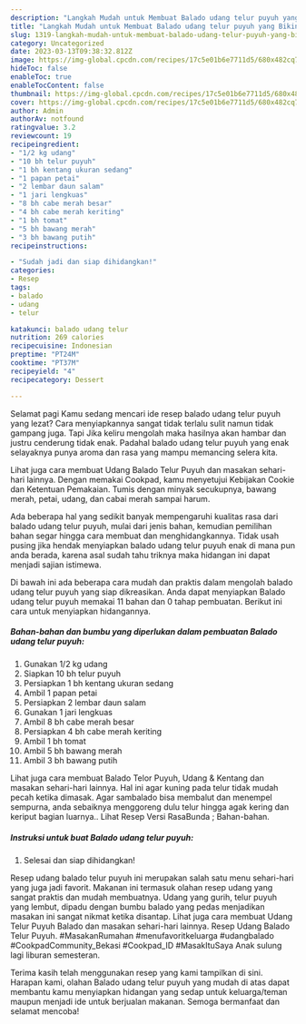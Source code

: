 ```yaml
---
description: "Langkah Mudah untuk Membuat Balado udang telur puyuh yang Bikin Ngiler, Buat Buka Puasa Lezat"
title: "Langkah Mudah untuk Membuat Balado udang telur puyuh yang Bikin Ngiler, Buat Buka Puasa Lezat"
slug: 1319-langkah-mudah-untuk-membuat-balado-udang-telur-puyuh-yang-bikin-ngiler-buat-buka-puasa-lezat
category: Uncategorized
date: 2023-03-13T09:38:32.812Z
image: https://img-global.cpcdn.com/recipes/17c5e01b6e7711d5/680x482cq70/balado-udang-telur-puyuh-foto-resep-utama.jpg
hideToc: false
enableToc: true
enableTocContent: false
thumbnail: https://img-global.cpcdn.com/recipes/17c5e01b6e7711d5/680x482cq70/balado-udang-telur-puyuh-foto-resep-utama.jpg
cover: https://img-global.cpcdn.com/recipes/17c5e01b6e7711d5/680x482cq70/balado-udang-telur-puyuh-foto-resep-utama.jpg
author: Admin
authorAv: notfound
ratingvalue: 3.2
reviewcount: 19
recipeingredient:
- "1/2 kg udang"
- "10 bh telur puyuh"
- "1 bh kentang ukuran sedang"
- "1 papan petai"
- "2 lembar daun salam"
- "1 jari lengkuas"
- "8 bh cabe merah besar"
- "4 bh cabe merah keriting"
- "1 bh tomat"
- "5 bh bawang merah"
- "3 bh bawang putih"
recipeinstructions:

- "Sudah jadi dan siap dihidangkan!"
categories:
- Resep
tags:
- balado
- udang
- telur

katakunci: balado udang telur 
nutrition: 269 calories
recipecuisine: Indonesian
preptime: "PT24M"
cooktime: "PT37M"
recipeyield: "4"
recipecategory: Dessert

---
```



Selamat pagi Kamu sedang mencari ide resep balado udang telur puyuh yang lezat? Cara menyiapkannya sangat tidak terlalu sulit namun tidak gampang juga. Tapi Jika keliru mengolah maka hasilnya akan hambar dan justru cenderung tidak enak. Padahal balado udang telur puyuh yang enak selayaknya punya aroma dan rasa yang mampu memancing selera kita.


Lihat juga cara membuat Udang Balado Telur Puyuh dan masakan sehari-hari lainnya. Dengan memakai Cookpad, kamu menyetujui Kebijakan Cookie dan Ketentuan Pemakaian. Tumis dengan minyak secukupnya, bawang merah, petai, udang, dan cabai merah sampai harum.

Ada beberapa hal yang sedikit banyak mempengaruhi kualitas rasa dari balado udang telur puyuh, mulai dari jenis bahan, kemudian pemilihan bahan segar hingga cara membuat dan menghidangkannya. Tidak usah pusing jika hendak menyiapkan balado udang telur puyuh enak di mana pun anda berada, karena asal sudah tahu triknya maka hidangan ini dapat menjadi sajian istimewa.


Di bawah ini ada beberapa cara mudah dan praktis dalam mengolah balado udang telur puyuh yang siap dikreasikan. Anda dapat menyiapkan Balado udang telur puyuh memakai 11 bahan dan 0 tahap pembuatan. Berikut ini cara untuk menyiapkan hidangannya.

<!--inarticleads1-->

##### Bahan-bahan dan bumbu yang diperlukan dalam pembuatan Balado udang telur puyuh:

1. Gunakan 1/2 kg udang
1. Siapkan 10 bh telur puyuh
1. Persiapkan 1 bh kentang ukuran sedang
1. Ambil 1 papan petai
1. Persiapkan 2 lembar daun salam
1. Gunakan 1 jari lengkuas
1. Ambil 8 bh cabe merah besar
1. Persiapkan 4 bh cabe merah keriting
1. Ambil 1 bh tomat
1. Ambil 5 bh bawang merah
1. Ambil 3 bh bawang putih


Lihat juga cara membuat Balado Telor Puyuh, Udang &amp; Kentang dan masakan sehari-hari lainnya. Hal ini agar kuning pada telur tidak mudah pecah ketika dimasak. Agar sambalado bisa membalut dan menempel sempurna, anda sebaiknya menggoreng dulu telur hingga agak kering dan keriput bagian luarnya.. Lihat Resep Versi RasaBunda ; Bahan-bahan. 

<!--inarticleads2-->

##### Instruksi untuk buat Balado udang telur puyuh:


1. Selesai dan siap dihidangkan!

Resep udang balado telur puyuh ini merupakan salah satu menu sehari-hari yang juga jadi favorit. Makanan ini termasuk olahan resep udang yang sangat praktis dan mudah membuatnya. Udang yang gurih, telur puyuh yang lembut, dipadu dengan bumbu balado yang pedas menjadikan masakan ini sangat nikmat ketika disantap. Lihat juga cara membuat Udang Telur Puyuh Balado dan masakan sehari-hari lainnya. Resep Udang Balado Telur Puyuh. #MasakanRumahan #menufavoritkeluarga #udangbalado #CookpadCommunity_Bekasi #Cookpad_ID #MasakItuSaya Anak sulung lagi liburan semesteran. 

Terima kasih telah menggunakan resep yang kami tampilkan di sini. Harapan kami, olahan Balado udang telur puyuh yang mudah di atas dapat membantu kamu menyiapkan hidangan yang sedap untuk keluarga/teman maupun menjadi ide untuk berjualan makanan. Semoga bermanfaat dan selamat mencoba!
